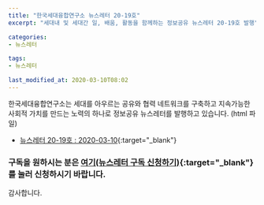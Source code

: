 ```yaml
---
title: "한국세대융합연구소 뉴스레터 20-19호"
excerpt: "세대내 및 세대간 일, 배움, 활동을 함께하는 정보공유 뉴스레터 20-19호 발행"

categories:
- 뉴스레터

tags:
- 뉴스레터

last_modified_at: 2020-03-10T08:02
---
```


한국세대융합연구소는 세대를 아우르는 공유와 협력 네트워크를 구축하고 지속가능한 사회적 가치를 만드는 노력의 하나로 정보공유 뉴스레터를 발행하고 있습니다. (html 파일)

* [뉴스레터 20-19호 : 2020-03-10](https://gcrcenter.github.io/assets/htmlfiles/gcrc_newsletter_20200310.html){:target="_blank"}


### 구독을 원하시는 분은 [여기(뉴스레터 구독 신청하기)](https://forms.gle/MJ5gVHCdunBXXWVB7){:target="_blank"} 를 눌러 신청하시기 바랍니다.


감사합니다.